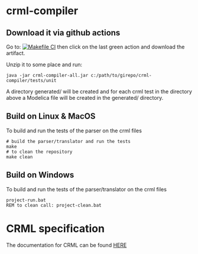# crml-compiler


## Download it via github actions

Go to: [![Makefile CI](https://github.com/lenaRB/crml-compiler/actions/workflows/makefile.yml/badge.svg)](https://github.com/lenaRB/crml-compiler/actions/workflows/makefile.yml) then click on the last green action and download the artifact.

Unzip it to some place and run:
```
java -jar crml-compiler-all.jar c:/path/to/girepo/crml-compiler/tests/unit
```
A directory generated/ will be created and for each crml 
test in the directory above a Modelica file will be created 
in the generated/ directory.

## Build on Linux & MacOS
To build and run the tests of the parser on the crml files
```
# build the parser/translator and run the tests
make
# to clean the repository
make clean
```

## Build on Windows
To build and run the tests of the parser/translator on the crml files
```
project-run.bat
REM to clean call: project-clean.bat
```

# CRML specification

The documentation for CRML can be found [HERE](https://github.com/lenaRB/crml-compiler/tree/main/language_specification)
